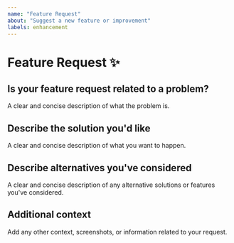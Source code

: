 ```yaml
---
name: "Feature Request"
about: "Suggest a new feature or improvement"
labels: enhancement
---
```



# Feature Request ✨

## **Is your feature request related to a problem?**
A clear and concise description of what the problem is.

## **Describe the solution you'd like**
A clear and concise description of what you want to happen.

## **Describe alternatives you've considered**
A clear and concise description of any alternative solutions or features you've considered.

## **Additional context**
Add any other context, screenshots, or information related to your request.
